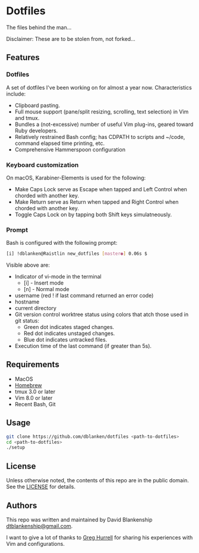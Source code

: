 # Dotfiles

The files behind the man...

Disclaimer: These are to be stolen from, not forked...

## Features
### Dotfiles
A set of dotfiles I've been working on for almost a year now.  Characteristics include:

- Clipboard pasting.
- Full mouse support (pane/split resizing, scrolling, text selection) in Vim and tmux.
- Bundles a (not-excessive) number of useful Vim plug-ins, geared toward Ruby developers.
- Relatively restrained Bash config; has CDPATH to scripts and ~/code, command elapsed time printing, etc.
- Comprehensive Hammerspoon configuration

### Keyboard customization
On macOS, Karabiner-Elements is used for the following:
- Make Caps Lock serve as Escape when tapped and Left Control when chorded with another key.
- Make Return serve as Return when tapped and Right Control when chorded with another key.
- Toggle Caps Lock on by tapping both Shift keys simulatneously.

### Prompt
Bash is configured with the following prompt:

```sh
[i] !dblanken@Raistlin new_dotfiles [master●] 0.06s $
```

Visible above are:

- Indicator of vi-mode in the terminal
  - [i] - Insert mode
  - [n] - Normal mode
- username (red ! if last command returned an error code)
- hostname
- current directory
- Git version control worktree status using colors that atch those used in git status:
  - Green dot indicates staged changes.
  - Red dot indicates unstaged changes.
  - Blue dot indicates untracked files.
- Execution time of the last command (if greater than 5s).

## Requirements

- MacOS
- [Homebrew](https://brew.sh)
- tmux 3.0 or later
- Vim 8.0 or later
- Recent Bash, Git

## Usage

```sh
git clone https://github.com/dblanken/dotfiles <path-to-dotfiles>
cd <path-to-dotfiles>
./setup
```

## License
Unless otherwise noted, the contents of this repo are in the public domain.  See the [LICENSE](https://github.com/dblanken/dotfiles/blob/master/LICENSE.md) for details.

## Authors
This repo was written and maintained by David Blankenship <dtblankenship@gmail.com>.

I want to give a lot of thanks to [Greg Hurrell](https://www.youtube.com/c/GregHurrell) for sharing his experiences with Vim and configurations.
